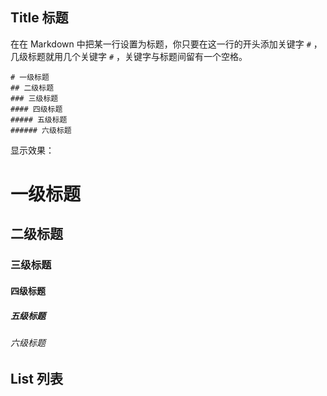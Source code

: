 
## Title 标题

在在 Markdown 中把某一行设置为标题，你只要在这一行的开头添加关键字 `#` ，几级标题就用几个关键字 `#` ，关键字与标题间留有一个空格。

```
# 一级标题
## 二级标题
### 三级标题
#### 四级标题
##### 五级标题
###### 六级标题 
```

显示效果：
# 一级标题
## 二级标题
### 三级标题
#### 四级标题
##### 五级标题
###### 六级标题 

## List 列表

